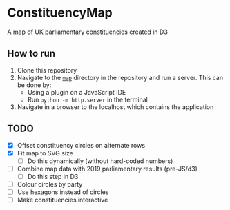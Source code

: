 # ConstituencyMap
A map of UK parliamentary constituencies created in D3

## How to run
1. Clone this repository
2. Navigate to the [`map`](./map) directory in the repository and run a server. This can be done by:
    - Using a plugin on a JavaScript IDE
    - Run `python -m http.server` in the terminal
3. Navigate in a browser to the localhost which contains the application

## TODO
- [x] Offset constituency circles on alternate rows
- [x] Fit map to SVG size
    - [ ] Do this dynamically (without hard-coded numbers)
- [ ] Combine map data with 2019 parliamentary results (pre-JS/d3)
    - [ ] Do this step in D3
- [ ] Colour circles by party
- [ ] Use hexagons instead of circles
- [ ] Make constituencies interactive

